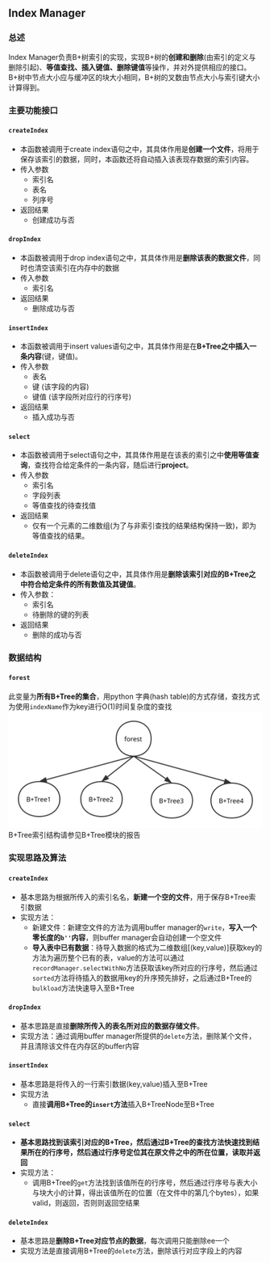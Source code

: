 ## Index Manager
### 总述
Index Manager负责B+树索引的实现，实现B+树的**创建和删除**(由索引的定义与删除引起)、**等值查找、插入键值、删除键值**等操作，并对外提供相应的接口。
B+树中节点大小应与缓冲区的块大小相同，B+树的叉数由节点大小与索引键大小计算得到。

### 主要功能接口
#### `createIndex`
- 本函数被调用于create index语句之中，其具体作用是**创建一个文件**，将用于保存该索引的数据，同时，本函数还将自动插入该表现存数据的索引内容。
- 传入参数
  - 索引名
  - 表名
  - 列序号
- 返回结果
  - 创建成功与否
#### `dropIndex`
- 本函数被调用于drop index语句之中，其具体作用是**删除该表的数据文件**，同时也清空该索引在内存中的数据
- 传入参数
  - 索引名
- 返回结果
  - 删除成功与否
#### `insertIndex`
- 本函数被调用于insert values语句之中，其具体作用是在**B+Tree之中插入一条内容**(键，键值)。
- 传入参数
  - 表名
  - 键 (该字段的内容)
  - 键值 (该字段所对应行的行序号)
- 返回结果
  - 插入成功与否
#### `select`
- 本函数被调用于select语句之中，其具体作用是在该表的索引之中**使用等值查询**，查找符合给定条件的一条内容，随后进行**project**。
- 传入参数
  - 索引名
  - 字段列表
  - 等值查找的待查找值
- 返回结果
  - 仅有一个元素的二维数组(为了与非索引查找的结果结构保持一致)，即为等值查找的结果。
#### `deleteIndex`
- 本函数被调用于delete语句之中，其具体作用是**删除该索引对应的B+Tree之中符合给定条件的所有数值及其键值**。
- 传入参数：
  - 索引名
  - 待删除的键的列表
- 返回结果
  - 删除的成功与否
### 数据结构
#### `forest`
此变量为**所有B+Tree的集合**，用python 字典(hash table)的方式存储，查找方式为使用`indexName`作为key进行O(1)时间复杂度的查找
![](./photos/forest.svg)
B+Tree索引结构请参见B+Tree模块的报告
### 实现思路及算法
#### `createIndex`
- 基本思路为根据所传入的索引名名，**新建一个空的文件**，用于保存B+Tree索引数据
- 实现方法：
  - 新建文件：新建空文件的方法为调用buffer manager的`write`，**写入一个零长度的`b''`内容**，则buffer manager会自动创建一个空文件
  - **导入表中已有数据**：待导入数据的格式为二维数组[(key,value)]获取key的方法为遍历整个已有的表，value的方法可以通过`recordManager.selectWithNo`方法获取该key所对应的行序号，然后通过`sorted`方法将待插入的数据用key的升序预先排好，之后通过B+Tree的`bulkload`方法快速导入至B+Tree
#### `dropIndex`
- 基本思路是直接**删除所传入的表名所对应的数据存储文件**。
- 实现方法：通过调用buffer manager所提供的`delete`方法，删除某个文件，并且清除该文件在内存区的buffer内容
#### `insertIndex`
- 基本思路是将传入的一行索引数据(key,value)插入至B+Tree
- 实现方法
  - 直接**调用B+Tree的`insert`方法**插入B+TreeNode至B+Tree
#### `select`
- **基本思路找到该索引对应的B+Tree，然后通过B+Tree的查找方法快速找到结果所在的行序号，然后通过行序号定位其在原文件之中的所在位置，读取并返回**
- 实现方法：
  - 调用B+Tree的`get`方法找到该值所在的行序号，然后通过行序号与表大小与块大小的计算，得出该值所在的位置（在文件中的第几个bytes），如果valid，则返回，否则则返回空结果
#### `deleteIndex`
- 基本思路是**删除B+Tree对应节点的数据**，每次调用只能删除ee一个
- 实现方法是直接调用B+Tree的`delete`方法，删除该行对应字段上的内容
